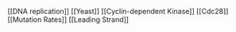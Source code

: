 [[DNA replication]]
[[Yeast]]
[[Cyclin-dependent Kinase]]
[[Cdc28]]
[[Mutation Rates]]
[[Leading Strand]]
